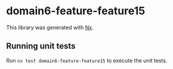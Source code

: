 # domain6-feature-feature15

This library was generated with [Nx](https://nx.dev).

## Running unit tests

Run `nx test domain6-feature-feature15` to execute the unit tests.
